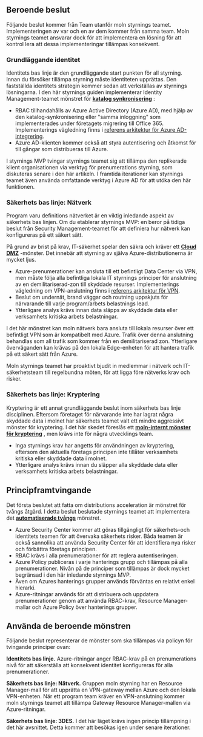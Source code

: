 <!-- TEMPLATE FILE - DO NOT ADD METADATA -->
<!-- markdownlint-disable MD002 MD041 -->

## <a name="dependent-decisions"></a>Beroende beslut

Följande beslut kommer från Team utanför moln styrnings teamet. Implementeringen av var och en av dem kommer från samma team. Moln styrnings teamet ansvarar dock för att implementera en lösning för att kontrol lera att dessa implementeringar tillämpas konsekvent.

### <a name="identity-baseline"></a>Grundläggande identitet

Identitets bas linje är den grundläggande start punkten för all styrning. Innan du försöker tillämpa styrning måste identiteten upprättas. Den fastställda identitets strategin kommer sedan att verkställas av styrnings lösningarna.
I den här styrnings guiden implementerar Identity Management-teamet mönstret för **[katalog synkronisering](../../../../decision-guides/identity/index.md#directory-synchronization)** :

- RBAC tillhandahålls av Azure Active Directory (Azure AD), med hjälp av den katalog-synkronisering eller "samma inloggning" som implementerades under företagets migrering till Office 365. Implementerings vägledning finns i [referens arkitektur för Azure AD-integrering](https://docs.microsoft.com/azure/architecture/reference-architectures/identity/azure-ad).
- Azure AD-klienten kommer också att styra autentisering och åtkomst för till gångar som distribueras till Azure.

I styrnings MVP tvingar styrnings teamet sig att tillämpa den replikerade klient organisationen via verktyg för prenumerations styrning, som diskuteras senare i den här artikeln. I framtida iterationer kan styrnings teamet även använda omfattande verktyg i Azure AD för att utöka den här funktionen.

### <a name="security-baseline-networking"></a>Säkerhets bas linje: Nätverk

Program varu definitions nätverket är en viktig inledande aspekt av säkerhets bas linjen. Om du etablerar styrnings MVP: en beror på tidiga beslut från Security Management-teamet för att definiera hur nätverk kan konfigureras på ett säkert sätt.

På grund av brist på krav, IT-säkerhet spelar den säkra och kräver ett **[Cloud DMZ](../../../../decision-guides/software-defined-network/cloud-dmz.md)** -mönster. Det innebär att styrning av själva Azure-distributionerna är mycket ljus.

- Azure-prenumerationer kan ansluta till ett befintligt Data Center via VPN, men måste följa alla befintliga lokala IT styrnings principer för anslutning av en demilitariserad-zon till skyddade resurser. Implementerings vägledning om VPN-anslutning finns i [referens arkitektur för VPN](https://docs.microsoft.com/azure/architecture/reference-architectures/hybrid-networking/vpn).
- Beslut om undernät, brand väggar och routning uppskjuts för närvarande till varje program/arbets belastnings lead.
- Ytterligare analys krävs innan data släpps av skyddade data eller verksamhets kritiska arbets belastningar.

I det här mönstret kan moln nätverk bara ansluta till lokala resurser över ett befintligt VPN som är kompatibelt med Azure. Trafik över denna anslutning behandlas som all trafik som kommer från en demilitariserad zon. Ytterligare överväganden kan krävas på den lokala Edge-enheten för att hantera trafik på ett säkert sätt från Azure.

Moln styrnings teamet har proaktivt bjudit in medlemmar i nätverk och IT-säkerhetsteam till regelbundna möten, för att ligga före nätverks krav och risker.

### <a name="security-baseline-encryption"></a>Säkerhets bas linje: Kryptering

Kryptering är ett annat grundläggande beslut inom säkerhets bas linje disciplinen. Eftersom företaget för närvarande inte har lagrat några skyddade data i molnet har säkerhets teamet valt ett mindre aggressivt mönster för kryptering.
I det här skedet föreslås ett **[moln-internt mönster för kryptering](../../../../decision-guides/encryption/index.md#key-management)** , men krävs inte för några utvecklings team.

- Inga styrnings krav har angetts för användningen av kryptering, eftersom den aktuella företags principen inte tillåter verksamhets kritiska eller skyddade data i molnet.
- Ytterligare analys krävs innan du släpper alla skyddade data eller verksamhets kritiska arbets belastningar.

## <a name="policy-enforcement"></a>Principframtvingande

Det första beslutet att fatta om distributions acceleration är mönstret för tvångs åtgärd. I detta beslut beslutade styrnings teamet att implementera det **[automatiserade tvångs](../../../../decision-guides/policy-enforcement/index.md#automated-enforcement)** mönstret.

- Azure Security Center kommer att göras tillgängligt för säkerhets-och identitets teamen för att övervaka säkerhets risker. Båda teamen är också sannolika att använda Security Center för att identifiera nya risker och förbättra företags principen.
- RBAC krävs i alla prenumerationer för att reglera autentiseringen.
- Azure Policy publiceras i varje hanterings grupp och tillämpas på alla prenumerationer. Nivån på de principer som tillämpas är dock mycket begränsad i den här inledande styrnings MVP.
- Även om Azures hanterings grupper används förväntas en relativt enkel hierarki.
- Azure-ritningar används för att distribuera och uppdatera prenumerationer genom att använda RBAC-krav, Resource Manager-mallar och Azure Policy över hanterings grupper.

## <a name="applying-the-dependent-patterns"></a>Använda de beroende mönstren

Följande beslut representerar de mönster som ska tillämpas via policyn för tvingande principer ovan:

**Identitets bas linje.** Azure-ritningar anger RBAC-krav på en prenumerations nivå för att säkerställa att konsekvent identitet konfigureras för alla prenumerationer.

**Säkerhets bas linje: Nätverk.** Gruppen moln styrning har en Resource Manager-mall för att upprätta en VPN-gateway mellan Azure och den lokala VPN-enheten. När ett program team kräver en VPN-anslutning kommer moln styrnings teamet att tillämpa Gateway Resource Manager-mallen via Azure-ritningar.

**Säkerhets bas linje: 3DES.** I det här läget krävs ingen princip tillämpning i det här avsnittet. Detta kommer att besökas igen under senare iterationer.
